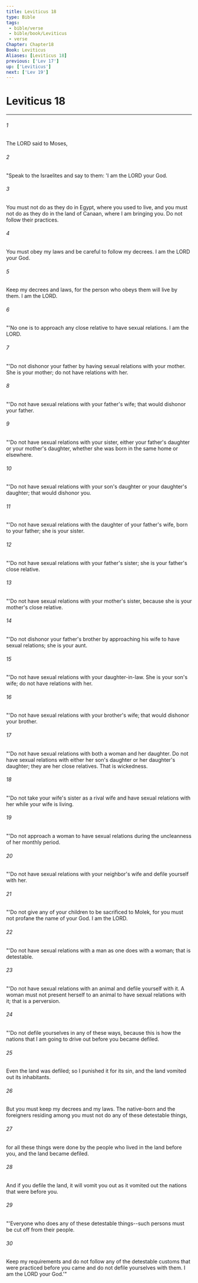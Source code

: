 ```yaml
---
title: Leviticus 18
type: Bible
tags:
 - bible/verse
 - bible/book/Leviticus
 - verse
Chapter: Chapter18
Book: Leviticus
Aliases: [Leviticus 18]
previous: ['Lev 17']
up: ['Leviticus']
next: ['Lev 19']
---
```

# Leviticus 18

***


###### 1 
The LORD said to Moses, 

###### 2 
"Speak to the Israelites and say to them: 'I am the LORD your God. 

###### 3 
You must not do as they do in Egypt, where you used to live, and you must not do as they do in the land of Canaan, where I am bringing you. Do not follow their practices. 

###### 4 
You must obey my laws and be careful to follow my decrees. I am the LORD your God. 

###### 5 
Keep my decrees and laws, for the person who obeys them will live by them. I am the LORD. 

###### 6 
"'No one is to approach any close relative to have sexual relations. I am the LORD. 

###### 7 
"'Do not dishonor your father by having sexual relations with your mother. She is your mother; do not have relations with her. 

###### 8 
"'Do not have sexual relations with your father's wife; that would dishonor your father. 

###### 9 
"'Do not have sexual relations with your sister, either your father's daughter or your mother's daughter, whether she was born in the same home or elsewhere. 

###### 10 
"'Do not have sexual relations with your son's daughter or your daughter's daughter; that would dishonor you. 

###### 11 
"'Do not have sexual relations with the daughter of your father's wife, born to your father; she is your sister. 

###### 12 
"'Do not have sexual relations with your father's sister; she is your father's close relative. 

###### 13 
"'Do not have sexual relations with your mother's sister, because she is your mother's close relative. 

###### 14 
"'Do not dishonor your father's brother by approaching his wife to have sexual relations; she is your aunt. 

###### 15 
"'Do not have sexual relations with your daughter-in-law. She is your son's wife; do not have relations with her. 

###### 16 
"'Do not have sexual relations with your brother's wife; that would dishonor your brother. 

###### 17 
"'Do not have sexual relations with both a woman and her daughter. Do not have sexual relations with either her son's daughter or her daughter's daughter; they are her close relatives. That is wickedness. 

###### 18 
"'Do not take your wife's sister as a rival wife and have sexual relations with her while your wife is living. 

###### 19 
"'Do not approach a woman to have sexual relations during the uncleanness of her monthly period. 

###### 20 
"'Do not have sexual relations with your neighbor's wife and defile yourself with her. 

###### 21 
"'Do not give any of your children to be sacrificed to Molek, for you must not profane the name of your God. I am the LORD. 

###### 22 
"'Do not have sexual relations with a man as one does with a woman; that is detestable. 

###### 23 
"'Do not have sexual relations with an animal and defile yourself with it. A woman must not present herself to an animal to have sexual relations with it; that is a perversion. 

###### 24 
"'Do not defile yourselves in any of these ways, because this is how the nations that I am going to drive out before you became defiled. 

###### 25 
Even the land was defiled; so I punished it for its sin, and the land vomited out its inhabitants. 

###### 26 
But you must keep my decrees and my laws. The native-born and the foreigners residing among you must not do any of these detestable things, 

###### 27 
for all these things were done by the people who lived in the land before you, and the land became defiled. 

###### 28 
And if you defile the land, it will vomit you out as it vomited out the nations that were before you. 

###### 29 
"'Everyone who does any of these detestable things--such persons must be cut off from their people. 

###### 30 
Keep my requirements and do not follow any of the detestable customs that were practiced before you came and do not defile yourselves with them. I am the LORD your God.'" 
